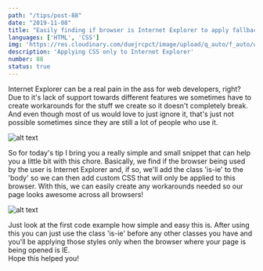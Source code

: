 ```yaml
---
path: "/tips/post-88"
date: "2019-11-08"
title: "Easily finding if browser is Internet Explorer to apply fallback code"
languages: ['HTML', 'CSS']
img: 'https://res.cloudinary.com/duejrcpct/image/upload/q_auto/f_auto/w_1000/v1587073701/tips/88-1_cfa7f1.png'
description: 'Applying CSS only to Internet Explorer'
number: 88
status: true
---
```


Internet Explorer can be a real pain in the ass for web developers, right?  
Due to it's lack of support towards different features we sometimes have to create workarounds for the stuff we create so it doesn't completely break.
And even though most of us would love to just ignore it, that's just not possible sometimes since they are still a lot of people who use it.

![alt text](https://res.cloudinary.com/duejrcpct/image/upload/q_auto/f_auto/w_1000/v1587073842/tips/88-2_nw44ct.png "Check Internet Explorer")

So for today's tip I bring you a really simple and small snippet that can help you a little bit with this chore. Basically, we find if the browser being used by the user is Internet Explorer and, if so, we'll add the class 'is-ie' to the 'body' so we can then add custom CSS that will only be applied to this browser. With this, we can easily create any workarounds needed so our page looks awesome across all browsers!

![alt text](https://res.cloudinary.com/duejrcpct/image/upload/q_auto/f_auto/w_1000/v1587073842/tips/88-3_chxnu2.png "Check Internet Explorer")

Just look at the first code example how simple and easy this is. After using this you can just use the class 'is-ie' before any other classes you have and you'll be applying those styles only when the browser where your page is being opened is IE.  
Hope this helped you!